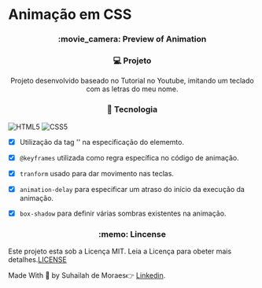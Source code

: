 <h1>Animação em CSS</h1>

<h3 align="center">:movie_camera: Preview of Animation</h3>

<h3 align="center">💻 Projeto</h3>
<p align="center">Projeto desenvolvido baseado no Tutorial no Youtube, imitando um teclado com as letras do meu nome.</p>

<h3 align="center">🚀 Tecnologia</h3>

![HTML5](https://icongr.am/devicon/html5-original-wordmark.svg?size=29&color=currentColor) ![CSS5](https://icongr.am/devicon/css3-original-wordmark.svg?size=29&color=currentColor)

- [x] Utilização da tag '<span></span>' na especificação do elememto.
- [x] `@keyframes` utilizada como regra específica no código de animação.
- [x] `tranform` usado para dar movimento nas teclas.
- [x] `animation-delay` para especificar um atraso do início da execução da animação.
- [x] `box-shadow` para definir várias sombras existentes na animação.


<h3 align="center">:memo: Lincense</h3>

 Este projeto esta sob a Licença MIT. Leia a Licença para obeter mais detalhes.[LICENSE](https://github.com/SuhMoraes/AnimationCSS/blob/master/LICENSE)











Made With :blue_heart: by Suhailah de Moraes:point_right: [Linkedin](https://www.linkedin.com/in/suhailah-concei%C3%A7%C3%A3o-43069a150/).
